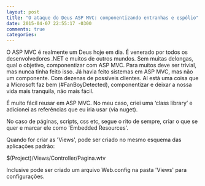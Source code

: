 ```yaml
---
layout: post
title: "O ataque do Deus ASP MVC: componentizando entranhas e espólio"
date: 2015-04-07 22:55:17 -0300
comments: true
categories: 
---
```


O ASP MVC é realmente um Deus hoje em dia. É venerado por todos os desenvolvedores .NET e muitos de outros mundos.
Sem muitas delongas, qual o objetivo, componentizar com ASP MVC. Para muitos deve ser trivial, mas nunca tinha feito isso. Já havia feito sistemas em ASP MVC, mas não um componente. Com dezenas de possíveis clientes.
Aí está uma coisa que a Microsoft faz bem (#FanBoyDetected), componentizar e deixar a nossa vida mais tranquila, não mais fácil.

É muito fácil reusar em ASP MVC. No meu caso, criei uma ‘class library’ e adicionei as referências que eu iria usar (via nuget).

No caso de páginas, scripts, css etc, segue o rito de sempre, criar o que se quer e marcar ele como 'Embedded Resources'.

Quando for criar as 'Views', pode ser criado no mesmo esquema das aplicações padrão:

$(Project)/Views/Controller/Pagina.wtv

Inclusive pode ser criado um arquivo Web.config na pasta 'Views' para configurações.